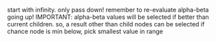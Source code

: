 <!-- SPDX-License-Identifier: zlib-acknowledgement -->
start with infinity. only pass down!
remember to re-evaluate alpha-beta going up!
IMPORTANT: alpha-beta values will be selected if better than current children. 
so, a result other than child nodes can be selected
if chance node is min below, pick smallest value in range
